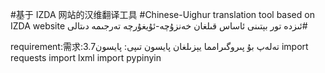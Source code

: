 #基于 IZDA 网站的汉维翻译工具
#Chinese-Uighur translation tool based on IZDA website
ئىزدە تور بېتىنى ئاساس قىلغان خەنزۇچە-ئۇيغۇرچە تەرجىمە دىتالى#

requirement:需求:تەلەپ
بۇ پىروگىرامما يېزىلغان پايسون تىپى: پايسون3.7
import requests
import lxml
import pypinyin
